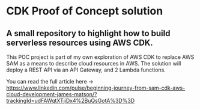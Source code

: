 # CDK Proof of Concept solution
## A small repository to highlight how to build serverless resources using AWS CDK.

This POC project is part of my own exploration of AWS CDK to replace AWS SAM as a means to describe cloud resources in AWS. The solution will deploy a REST API via an API Gateway, and 2 Lambda functions. 

You can read the full article here -> https://www.linkedin.com/pulse/beginning-journey-from-sam-cdk-aws-cloud-development-james-matson/?trackingId=udFAWqtXTjiDx4%2BuQsGotA%3D%3D
